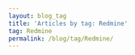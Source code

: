 ```yaml
---
layout: blog_tag
title: 'Articles by tag: Redmine'
tag: Redmine
permalink: /blog/tag/Redmine/
---
```

